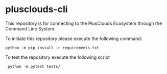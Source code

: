 # plusclouds-cli
This repository is for connecting to the PlusClouds Ecosystem through the Command Line System. 




To initiate this repository please execute the following command:

```shell
python -m pip install -r requirements.txt
```


To test the repository execute the following script
```shell
 python -m pytest tests/
```
